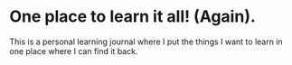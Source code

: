 # One place to learn it all! (Again).

This is a personal learning journal where I put the things I want to learn in one place where I can find it back.
